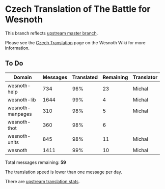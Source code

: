 # Czech Translation of The Battle for Wesnoth

This branch reflects [upstream master branch](https://github.com/wesnoth/wesnoth/tree/master).

Please see the [Czech Translation](https://wiki.wesnoth.org/CzechTranslation) page on the Wesnoth Wiki for more information.

## To Do

Domain | Messages | Translated | Remaining | Translator
------ | -------- | ---------- | --------- | ----------
wesnoth-help | 734 | 96% | 23 | Michal
wesnoth-lib | 1644 | 99% | 4 | Michal
wesnoth-manpages | 310 | 98% | 5 | Michal
wesnoth-thot | 360 | 98% | 6 |
wesnoth-units | 845 | 98% | 11 | Michal
wesnoth | 1411 | 99% | 10 | Michal

Total messages remaining: **59**

The translation speed is lower than one message per day.

There are [upstream translation stats](https://www.wesnoth.org/gettext/?view=langs&version=master&lang=cs).
